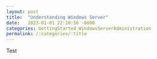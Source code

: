 ```yaml
---
layout: post
title:  "Understanding Windows Server"
date:   2023-01-01 22:10:56 -0600
categories: GettingStarted_WindowsServerAdministration
permalink: /:categories/:title
---
```


Test